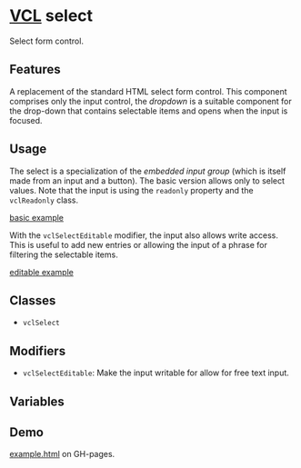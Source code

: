 # [VCL](https://github.com/vcl/doc) select

Select form control.

## Features

A replacement of the standard HTML select form control.
This component comprises only the input control, the _dropdown_ is a suitable
component for the drop-down that contains selectable items and
opens when the input is focused.

## Usage

The select is a specialization of the _embedded input group_
(which is itself made from an input and a button).
The basic version allows only to select values. Note that the
input is using the `readonly` property and the `vclReadonly`
class.

[basic example](/demo/example-basic.html)

With the `vclSelectEditable` modifier, the input also allows write access.
This is useful to add new entries or allowing the input of a
phrase for filtering the selectable items.

[editable example](/demo/example-editable.html)

## Classes

- `vclSelect`

## Modifiers

- `vclSelectEditable`: Make the input writable for allow for free text input.

## Variables

## Demo

[example.html](/demo/example.html) on GH-pages.
